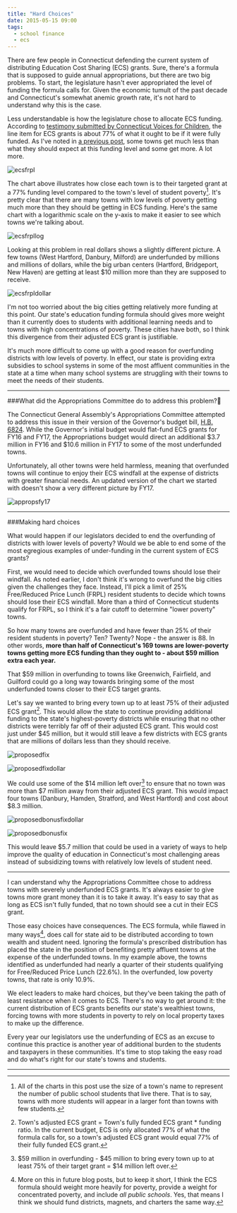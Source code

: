 ```yaml
---
title: "Hard Choices"
date: 2015-05-15 09:00
tags: 
  - school finance
  - ecs  
---  
```


There are few people in Connecticut defending the current system of distributing Education Cost Sharing (ECS) grants. Sure, there's a formula that is supposed to guide annual appropriations, but there are two big problems. To start, the legislature hasn't ever appropriated the level of funding the formula calls for. Given the economic tumult of the past decade and Connecticut's somewhat anemic growth rate, it's not hard to understand why this is the case.

Less understandable is how the legislature chose to allocate ECS funding. According to [testimony submitted by Connecticut Voices for Children][ctvoices], the line item for ECS grants is about 77% of what it ought to be if it were fully funded. As I've noted in [a previous post][thoughtexperiment], some towns get much less than what they should expect at this funding level and some get more. A lot more.

![ecsfrpl](https://raw.githubusercontent.com/alspur/ecstargets/master/figures/ecsFRPL.png)

The chart above illustrates how close each town is to their targeted grant at a 77% funding level compared to the town's level of student poverty[^1]. It's pretty clear that there are many towns with low levels of poverty getting much more than they should be getting in ECS funding. Here's the same chart with a logarithmic scale on the y-axis to make it easier to see which towns we're talking about.

![ecsfrpllog](https://raw.githubusercontent.com/alspur/ecstargets/master/figures/ecsFRPLlog.png)

Looking at this problem in real dollars shows a slightly different picture. A few towns (West Hartford, Danbury, Milford) are underfunded by millions and millions of dollars, while the big urban centers (Hartford, Bridgeport, New Haven) are getting at least $10 million more than they are supposed to receive.

![ecsfrpldollar](https://raw.githubusercontent.com/alspur/ecstargets/master/figures/ecsFRPLdollar.png)

I'm not too worried about the big cities getting relatively more funding at this point. Our state's education funding formula should gives more weight than it currently does to students with additional learning needs and to towns with high concentrations of poverty. These cities have both, so I think this divergence from their adjusted ECS grant is justifiable. 

It's much more difficult to come up with a good reason for overfunding districts with low levels of poverty. In effect, our state is providing extra subsidies to school systems in some of the most affluent communities in the state at a time when many school systems are struggling with their towns to meet the needs of their students.

---

###What did the Appropriations Committee do to address this problem?

The Connecticut General Assembly's Appropriations Committee attempted to address this issue in their version of the Governor's budget bill, [H.B. 6824][appropsbill]. While the Governor's initial budget would flat-fund ECS grants for FY16 and FY17, the Appropriations budget would direct an additional $3.7 million in FY16 and $10.6 million in FY17 to some of the most underfunded towns.

Unfortunately, all other towns were held harmless, meaning that overfunded towns will continue to enjoy their ECS windfall at the expense of districts with greater financial needs. An updated version of the chart we started with doesn't show a very different picture by FY17.

![appropsfy17](https://raw.githubusercontent.com/alspur/ecstargets/master/figures/appropsFRPL.png)

---

###Making hard choices

What would happen if our legislators decided to end the overfunding of districts with lower levels of poverty? Would we be able to end some of the most egregious examples of under-funding in the current system of ECS grants?

First, we would need to decide which overfunded towns should lose their windfall. As noted earlier, I don't think it's wrong to overfund the big cities given the challenges they face. Instead, I'll pick a limit of 25% Free/Reduced Price Lunch (FRPL) resident students to decide which towns should lose their ECS windfall. More than a third of Connecticut students qualify for FRPL, so I think it's a fair cutoff to determine "lower poverty" towns. 

So how many towns are overfunded and have fewer than 25% of their resident students in poverty? Ten? Twenty? Nope - the answer is 88. In other words, **more than half of Connecticut's 169 towns are lower-poverty towns getting more ECS funding than they ought to - about $59 million extra each year.**

That $59 million in overfunding to towns like Greenwich, Fairfield, and Guilford could go a long way towards bringing some of the most underfunded towns closer to their ECS target grants. 

Let's say we wanted to bring every town up to at least 75% of their adjusted ECS grant[^2]. This would allow the state to continue providing additional funding to the state's highest-poverty districts while ensuring that no other districts were terribly far off of their adjusted ECS grant. This would cost just under $45 million, but it would still leave a few districts with ECS grants that are millions of dollars less than they should receive. 

![proposedfix](https://raw.githubusercontent.com/alspur/ecstargets/master/figures/proposedECS.png)

![proposedfixdollar](https://raw.githubusercontent.com/alspur/ecstargets/master/figures/proposedECSdollar.png)

We could use some of the $14 million left over[^3] to ensure that no town was more than $7 million away from their adjusted ECS grant. This would impact four towns (Danbury, Hamden, Stratford, and West Hartford) and cost about $8.3 million.

![proposedbonusfixdollar](https://raw.githubusercontent.com/alspur/ecstargets/master/figures/proposedbonusECSdollars.png)

![proposedbonusfix](https://raw.githubusercontent.com/alspur/ecstargets/master/figures/proposedbonusECS.png)

This would leave $5.7 million that could be used in a variety of ways to help improve the quality of education in Connecticut's most challenging areas instead of subsidizing towns with relatively low levels of student need. 

---

I can understand why the Appropriations Committee chose to address towns with severely underfunded ECS grants. It's always easier to give towns more grant money than it is to take it away. It's easy to say that as long as ECS isn't fully funded, that no town should see a cut in their ECS grant.

Those easy choices have consequences. The ECS formula, while flawed in many ways[^4], does call for state aid to be distributed according to town wealth and student need. Ignoring the formula's prescribed distribution has placed the state in the position of benefiting pretty affluent towns at the expense of the underfunded towns. In my example above, the towns identified as underfunded had nearly a quarter of their students qualifying for Free/Reduced Price Lunch (22.6%). In the overfunded, low poverty towns, that rate is only 10.9%. 

We elect leaders to make hard choices, but they've been taking the path of least resistance when it comes to ECS. There's no way to get around it: the current distribution of ECS grants benefits our state's wealthiest towns, forcing towns with more students in poverty to rely on local property taxes to make up the difference. 

Every year our legislators use the underfunding of ECS as an excuse to continue this practice is another year of additional burden to the students and taxpayers in these communities. It's time to stop taking the easy road and do what's right for our state's towns and students.

---

[ctvoices]: http://www.ctvoices.org/sites/default/files/040215_approps_sb816_ecsmin50pct.pdf 

[thoughtexperiment]: http://alspur.com/a-thought-experiment.html

[^1]: All of the charts in this post use the size of a town's name to represent the number of public school students that live there. That is to say, towns with more students will appear in a larger font than towns with few students.

[appropsbill]: http://www.cga.ct.gov/asp/cgabillstatus/cgabillstatus.asp?selBillType=Bill&bill_num=HB06824&which_year=2015

[^2]: Town's adjusted ECS grant = Town's fully funded ECS grant * funding ratio. In the current budget, ECS is only allocated 77% of what the formula calls for, so a town's adjusted ECS grant would equal 77% of their fully funded ECS grant.

[^3]: $59 million in overfunding - $45 million to bring every town up to at least 75% of their target grant = $14 million left over.

[^4]: More on this in future blog posts, but to keep it short, I think the ECS formula should weight more heavily for poverty, provide a weight for concentrated poverty, and include *all public schools*. Yes, that means I think we should fund districts, magnets, and charters the same way.